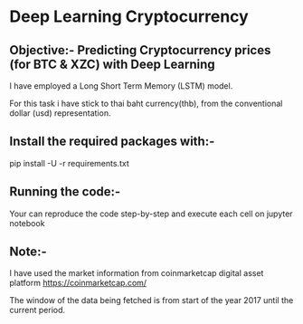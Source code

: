 # Deep Learning Cryptocurrency

Objective:- Predicting Cryptocurrency prices (for BTC & XZC) with Deep Learning
-------------------------------------------------------------------------------

I have employed a Long Short Term Memory (LSTM) model.

For this task i have stick to thai baht currency(thb), from the conventional dollar (usd) representation.

Install the required packages with:-
-----------------------------------

pip install -U -r requirements.txt 

Running the code:-
------------------

Your can reproduce the code step-by-step and execute each cell on jupyter notebook


Note:-
------
I have used the market information from coinmarketcap  digital asset platform
https://coinmarketcap.com/

The window of the data being fetched is from start of the year 2017 until the current period.


















